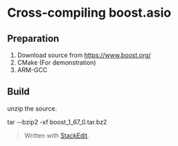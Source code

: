 # Cross-compiling boost.asio

## Preparation
1. Download source from https://www.boost.org/
2. CMake (For demonstration)
3. ARM-GCC

## Build
unzip the source.

tar --bzip2 -xf boost_1_67_0.tar.bz2



> Written with [StackEdit](https://stackedit.io/).
<!--stackedit_data:
eyJoaXN0b3J5IjpbLTIxMjkxMjQ4NjcsMjYwOTU5NTgxLDgwND
gzMzEwNl19
-->